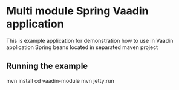 Multi module Spring Vaadin application
====================

This is example application for demonstration how to use in Vaadin application Spring beans located in separated maven project

Running the example
-------------------
mvn install
cd vaadin-module
mvn jetty:run
